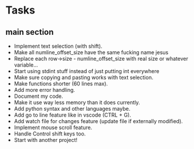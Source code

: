 # Tasks

## main section

- Implement text selection (with shift).
- Make all numline_offset_size have the same fucking name jesus
- Replace each row->size - numline_offset_size with real size or whatever variable...
- Start using stdint stuff instead of just putting int everywhere
- Make sure copying and pasting works with text selection.
- Make functions shorter (60 lines max).
- Add more error handling.
- Document my code.
- Make it use way less memory than it does currently.
- Add python syntax and other languages maybe.
- Add go to line feature like in vscode (CTRL + G).
- Add watch file for changes feature (update file if externally modified).
- Implement mouse scroll feature.
- Handle Control shift keys too.
- Start with another project!
